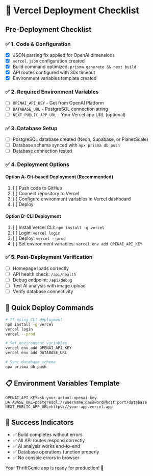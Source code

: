 # 🚀 Vercel Deployment Checklist

## Pre-Deployment Checklist

### ✅ 1. Code & Configuration
- [x] JSON parsing fix applied for OpenAI dimensions
- [x] `vercel.json` configuration created
- [x] Build command optimized: `prisma generate && next build`
- [x] API routes configured with 30s timeout
- [x] Environment variables template created

### ✅ 2. Required Environment Variables
- [ ] `OPENAI_API_KEY` - Get from OpenAI Platform
- [ ] `DATABASE_URL` - PostgreSQL connection string
- [ ] `NEXT_PUBLIC_APP_URL` - Your Vercel app URL (optional)

### ✅ 3. Database Setup
- [ ] PostgreSQL database created (Neon, Supabase, or PlanetScale)
- [ ] Database schema synced with `npx prisma db push`
- [ ] Database connection tested

### ✅ 4. Deployment Options

#### Option A: Git-based Deployment (Recommended)
1. [ ] Push code to GitHub
2. [ ] Connect repository to Vercel
3. [ ] Configure environment variables in Vercel dashboard
4. [ ] Deploy

#### Option B: CLI Deployment
1. [ ] Install Vercel CLI: `npm install -g vercel`
2. [ ] Login: `vercel login`
3. [ ] Deploy: `vercel --prod`
4. [ ] Set environment variables: `vercel env add OPENAI_API_KEY`

### ✅ 5. Post-Deployment Verification
- [ ] Homepage loads correctly
- [ ] API health check: `/api/health`
- [ ] Debug endpoint: `/api/debug`
- [ ] Test AI analysis with image upload
- [ ] Verify database connectivity

## 🔧 Quick Deploy Commands

```bash
# If using CLI deployment
npm install -g vercel
vercel login
vercel --prod

# Set environment variables
vercel env add OPENAI_API_KEY
vercel env add DATABASE_URL

# Sync database schema
npx prisma db push
```

## 📋 Environment Variables Template

```env
OPENAI_API_KEY=sk-your-actual-openai-key
DATABASE_URL=postgresql://username:password@host:port/database
NEXT_PUBLIC_APP_URL=https://your-app.vercel.app
```

## 🎯 Success Indicators

- ✅ Build completes without errors
- ✅ All API routes respond correctly
- ✅ AI analysis works end-to-end
- ✅ Database operations function properly
- ✅ No console errors in browser

Your ThriftGenie app is ready for production! 🚀 